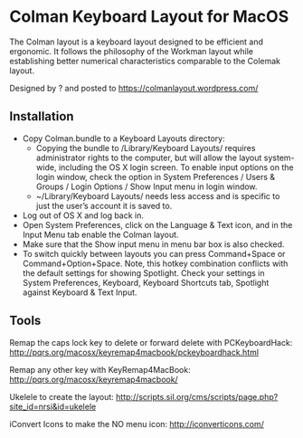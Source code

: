 Colman Keyboard Layout for MacOS
======

The Colman layout is a keyboard layout designed to be efficient and ergonomic. It follows the philosophy of the Workman layout while establishing better numerical characteristics comparable to the Colemak layout.

Designed by ? and posted to https://colmanlayout.wordpress.com/

## Installation

 * Copy Colman.bundle to a Keyboard Layouts directory:
   * Copying the bundle to /Library/Keyboard Layouts/ requires administrator rights to the computer, but will allow the layout system-wide, including the OS X login screen. To enable input options on the login window, check the option in System Preferences / Users & Groups / Login Options / Show Input menu in login window.
	* ~/Library/Keyboard Layouts/ needs less access and is specific to just the user’s account it is saved to.
 * Log out of OS X and log back in.
 * Open System Preferences, click on the Language & Text icon, and in the Input Menu tab enable the Colman layout.
 * Make sure that the Show input menu in menu bar box is also checked.
 * To switch quickly between layouts you can press Command+Space or Command+Option+Space. Note, this hotkey combination conflicts with the default settings for showing Spotlight. Check your settings in System Preferences, Keyboard, Keyboard Shortcuts tab, Spotlight against Keyboard & Text Input.

## Tools

Remap the caps lock key to delete or forward delete with PCKeyboardHack:
http://pqrs.org/macosx/keyremap4macbook/pckeyboardhack.html

Remap any other key with KeyRemap4MacBook:
http://pqrs.org/macosx/keyremap4macbook/

Ukelele to create the layout:
http://scripts.sil.org/cms/scripts/page.php?site_id=nrsi&id=ukelele

iConvert Icons to make the NO menu icon:
http://iconverticons.com/
